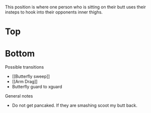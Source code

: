 This position is where one person who is sitting on their butt uses their insteps to hook into their opponents inner thighs. 

# Top



# Bottom
Possible transitions
- [[Butterfly sweep]]
- [[Arm Drag]]
- Butterfly guard to xguard


General notes
- Do not get pancaked. If they are smashing scoot my butt back.
